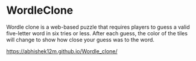 # WordleClone
Wordle clone is a web-based puzzle that requires players to guess a valid five-letter word in six tries or less. After each guess, the color of the tiles will change to show how close your guess was to the word. 

https://abhishek12m.github.io/Wordle_clone/
